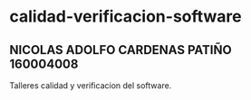 # calidad-verificacion-software 
## NICOLAS ADOLFO CARDENAS PATIÑO 160004008
Talleres calidad y verificacion del software.

